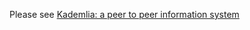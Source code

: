 
Please see [Kademlia: a peer to peer information system](https://pdos.csail.mit.edu/~petar/papers/maymounkov-kademlia-lncs.pdf)